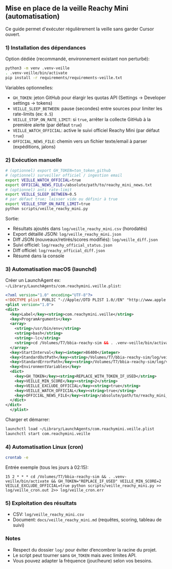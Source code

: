 ## Mise en place de la veille Reachy Mini (automatisation)

Ce guide permet d'exécuter régulièrement la veille sans garder Cursor ouvert.

### 1) Installation des dépendances

Option dédiée (recommandé, environnement existant non perturbé):

```bash
python3 -m venv .venv-veille
. .venv-veille/bin/activate
pip install -r requirements/requirements-veille.txt
```

Variables optionnelles:
- `GH_TOKEN`: jeton GitHub pour élargir les quotas API (Settings → Developer settings → tokens)
- `VEILLE_SLEEP_BETWEEN`: pause (secondes) entre sources pour limiter les rate-limits (ex: `0.5`)
- `VEILLE_STOP_ON_RATE_LIMIT`: si `true`, arrêter la collecte GitHub à la première alerte (par défaut `true`)
- `VEILLE_WATCH_OFFICIAL`: active le suivi officiel Reachy Mini (par défaut `true`)
- `OFFICIAL_NEWS_FILE`: chemin vers un fichier texte/email à parser (expéditions, jalons)

### 2) Exécution manuelle

```bash
# (optionnel) export GH_TOKEN=ton_token_github
# (optionnel) surveiller officiel / ingestion email
export VEILLE_WATCH_OFFICIAL=true
export OFFICIAL_NEWS_FILE=/absolute/path/to/reachy_mini_news.txt
# (optionnel) anti rate-limit
export VEILLE_SLEEP_BETWEEN=0.5
# par défaut true; laisser vide ou définir à true
export VEILLE_STOP_ON_RATE_LIMIT=true
python scripts/veille_reachy_mini.py
```

Sortie:
- Résultats ajoutés dans `log/veille_reachy_mini.csv` (horodatés)
- Export détaillé JSON: `log/veille_reachy_mini.json`
- Diff JSON (nouveaux/retirés/scores modifiés): `log/veille_diff.json`
- Suivi officiel: `log/reachy_official_status.json`
- Diff officiel: `log/reachy_official_diff.json`
- Résumé dans la console

### 3) Automatisation macOS (launchd)

Créer un LaunchAgent ex: `~/Library/LaunchAgents/com.reachymini.veille.plist`:

```xml
<?xml version="1.0" encoding="UTF-8"?>
<!DOCTYPE plist PUBLIC "-//Apple//DTD PLIST 1.0//EN" "http://www.apple.com/DTDs/PropertyList-1.0.dtd">
<plist version="1.0">
<dict>
  <key>Label</key><string>com.reachymini.veille</string>
  <key>ProgramArguments</key>
  <array>
    <string>/usr/bin/env</string>
    <string>bash</string>
    <string>-lc</string>
    <string>cd /Volumes/T7/bbia-reachy-sim && . .venv-veille/bin/activate && GH_TOKEN="$GH_TOKEN" python scripts/veille_reachy_mini.py</string>
  </array>
  <key>StartInterval</key><integer>86400</integer>
  <key>StandardOutPath</key><string>/Volumes/T7/bbia-reachy-sim/log/veille_launchd.out</string>
  <key>StandardErrorPath</key><string>/Volumes/T7/bbia-reachy-sim/log/veille_launchd.err</string>
  <key>EnvironmentVariables</key>
  <dict>
    <key>GH_TOKEN</key><string>REPLACE_WITH_TOKEN_IF_USED</string>
    <key>VEILLE_MIN_SCORE</key><string>2</string>
    <key>VEILLE_EXCLUDE_OFFICIAL</key><string>true</string>
    <key>VEILLE_WATCH_OFFICIAL</key><string>true</string>
    <key>OFFICIAL_NEWS_FILE</key><string>/absolute/path/to/reachy_mini_news.txt</string>
  </dict>
</dict>
  </plist>
```

Charger et démarrer:

```bash
launchctl load ~/Library/LaunchAgents/com.reachymini.veille.plist
launchctl start com.reachymini.veille
```

### 4) Automatisation Linux (cron)

```bash
crontab -e
```

Entrée exemple (tous les jours à 02:15):

```cron
15 2 * * * cd /Volumes/T7/bbia-reachy-sim && . .venv-veille/bin/activate && GH_TOKEN="REPLACE_IF_USED" VEILLE_MIN_SCORE=2 VEILLE_EXCLUDE_OFFICIAL=true python scripts/veille_reachy_mini.py >> log/veille_cron.out 2>> log/veille_cron.err
```

### 5) Exploitation des résultats
- CSV: `log/veille_reachy_mini.csv`
- Document: `docs/veille_reachy_mini.md` (requêtes, scoring, tableau de suivi)

### Notes
- Respect du dossier `log/` pour éviter d’encombrer la racine du projet.
- Le script peut tourner sans `GH_TOKEN` mais avec limites API.
- Vous pouvez adapter la fréquence (jour/heure) selon vos besoins.



